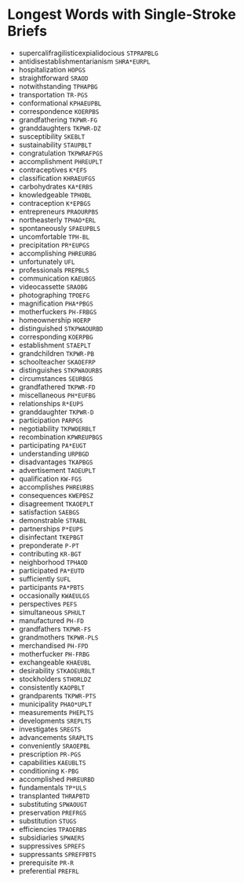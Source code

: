 # Longest Words with Single-Stroke Briefs

* supercalifragilisticexpialidocious `STPRAPBLG`
* antidisestablishmentarianism `SHRA*EURPL`
* hospitalization `HOPGS`
* straightforward `SRAOD`
* notwithstanding `TPHAPBG`
* transportation `TR-PGS`
* conformational `KPHAEUPBL`
* correspondence `KOERPBS`
* grandfathering `TKPWR-FG`
* granddaughters `TKPWR-DZ`
* susceptibility `SKEBLT`
* sustainability `STAUPBLT`
* congratulation `TKPWRAFPGS`
* accomplishment `PHREUPLT`
* contraceptives `K*EFS`
* classification `KHRAEUFGS`
* carbohydrates `KA*ERBS`
* knowledgeable `TPHOBL`
* contraception `K*EPBGS`
* entrepreneurs `PRAOURPBS`
* northeasterly `TPHAO*ERL`
* spontaneously `SPAEUPBLS`
* uncomfortable `TPH-BL`
* precipitation `PR*EUPGS`
* accomplishing `PHREURBG`
* unfortunately `UFL`
* professionals `PREPBLS`
* communication `KAEUBGS`
* videocassette `SRAOBG`
* photographing `TPOEFG`
* magnification `PHA*PBGS`
* motherfuckers `PH-FRBGS`
* homeownership `HOERP`
* distinguished `STKPWAOURBD`
* corresponding `KOERPBG`
* establishment `STAEPLT`
* grandchildren `TKPWR-PB`
* schoolteacher `SKAOEFRP`
* distinguishes `STKPWAOURBS`
* circumstances `SEURBGS`
* grandfathered `TKPWR-FD`
* miscellaneous `PH*EUFBG`
* relationships `R*EUPS`
* granddaughter `TKPWR-D`
* participation `PARPGS`
* negotiability `TKPWOERBLT`
* recombination `KPWREUPBGS`
* participating `PA*EUGT`
* understanding `URPBGD`
* disadvantages `TKAPBGS`
* advertisement `TAOEUPLT`
* qualification `KW-FGS`
* accomplishes `PHREURBS`
* consequences `KWEPBSZ`
* disagreement `TKAOEPLT`
* satisfaction `SAEBGS`
* demonstrable `STRABL`
* partnerships `P*EUPS`
* disinfectant `TKEPBGT`
* preponderate `P-PT`
* contributing `KR-BGT`
* neighborhood `TPHAOD`
* participated `PA*EUTD`
* sufficiently `SUFL`
* participants `PA*PBTS`
* occasionally `KWAEULGS`
* perspectives `PEFS`
* simultaneous `SPHULT`
* manufactured `PH-FD`
* grandfathers `TKPWR-FS`
* grandmothers `TKPWR-PLS`
* merchandised `PH-FPD`
* motherfucker `PH-FRBG`
* exchangeable `KHAEUBL`
* desirability `STKAOEURBLT`
* stockholders `STHORLDZ`
* consistently `KAOPBLT`
* grandparents `TKPWR-PTS`
* municipality `PHAO*UPLT`
* measurements `PHEPLTS`
* developments `SREPLTS`
* investigates `SREGTS`
* advancements `SRAPLTS`
* conveniently `SRAOEPBL`
* prescription `PR-PGS`
* capabilities `KAEUBLTS`
* conditioning `K-PBG`
* accomplished `PHREURBD`
* fundamentals `TP*ULS`
* transplanted `THRAPBTD`
* substituting `SPWAOUGT`
* preservation `PREFRGS`
* substitution `STUGS`
* efficiencies `TPAOERBS`
* subsidiaries `SPWAERS`
* suppressives `SPREFS`
* suppressants `SPREFPBTS`
* prerequisite `PR-R`
* preferential `PREFRL`
